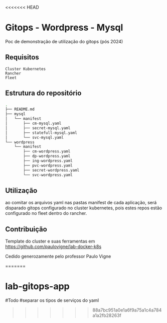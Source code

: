 <<<<<<< HEAD
# Gitops - Wordpress - Mysql

Poc de demonstração de utilização do gitops (pós 2024)

## Requisitos
```
Cluster Kubernetes
Rancher 
Fleet
```

## Estrutura do repositório
```bash
.
├── README.md
├── mysql
│   └── manifest
│       ├── cm-mysql.yaml
│       ├── secret-mysql.yaml
│       ├── statefull-mysql.yaml
│       └── svc-mysql.yaml
└── wordpress
    └── manifest
        ├── cm-wordpress.yaml
        ├── dp-wordpress.yaml
        ├── ing-wordpress.yaml
        ├── pvc-wordpress.yaml
        ├── secret-wordpress.yaml
        └── svc-wordpress.yaml
```
## Utilização
ao comitar os arquivos yaml nas pastas manifest de cada aplicação, será disparado gitops configurado no cluster kubernetes, 
pois estes repos estão configurado no fleet dentro do rancher.

## Contribuição

Template do cluster e suas ferramentas em 
https://github.com/paulovigne/lab-docker-k8s

Cedido generozamente pelo professor Paulo Vigne

=======
# lab-gitops-app
#Todo
#separar os tipos de serviços do yaml
>>>>>>> 88a7bc951a0e1a6f9a75a1c4a784a1a2fb28263f
